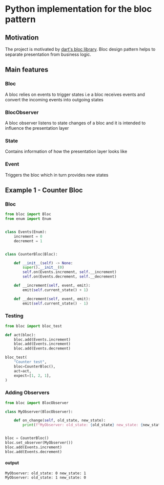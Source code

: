 # Python implementation for the bloc pattern
## Motivation
The project is motivated by [dart's bloc library](https://pub.dev/packages/bloc). Bloc design pattern helps to separate presentation from business logic.

## Main features
### Bloc <br>
A bloc relies on events to trigger states i.e a bloc receives events and convert the incoming events into outgoing states
### BlocObserver <br>
A bloc observer listens to state changes of a bloc and it is intended to influence the presentation layer
### State <br>
Contains information of how the presentation layer looks like
### Event <br>
Triggers the bloc which in turn provides new states
<br>
## Example 1 - Counter Bloc

### Bloc
```python
from bloc import Bloc
from enum import Enum


class Events(Enum):
    increment = 0
    decrement = 1


class CounterBloc(Bloc):

    def __init__(self) -> None:
        super().__init__(0)
        self.on(Events.increment, self.__increment)
        self.on(Events.decrement, self.__decrement)

    def __increment(self, event, emit):
        emit(self.current_state() + 1)

    def __decrement(self, event, emit):
        emit(self.current_state() - 1)

```

### Testing
```python
from bloc import bloc_test

def act(bloc):
    bloc.add(Events.increment)
    bloc.add(Events.increment)
    bloc.add(Events.decrement)

bloc_test(
    "Counter test",
    bloc=CounterBloc(),
    act=act,
    expect=[1, 2, 1],
)
```

### Adding Observers
```python
from bloc import BlocObserver

class MyObserver(BlocObserver):

    def on_change(self, old_state, new_state):
        print(f"MyObserver: old_state: {old_state} new_state: {new_state}")        


bloc = CounterBloc()
bloc.set_observer(MyObserver())
bloc.add(Events.increment)
bloc.add(Events.decrement)
```
#### output
```terminal
MyObserver: old_state: 0 new_state: 1
MyObserver: old_state: 1 new_state: 0
```